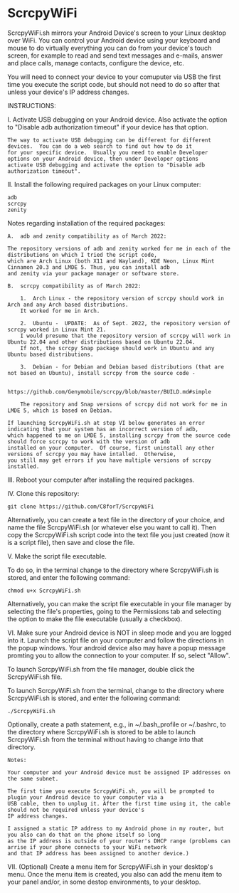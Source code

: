 # ScrcpyWiFi

ScrcpyWiFi.sh mirrors your Android Device's screen to your Linux desktop over WiFi.  You can control your Android device using your keyboard and mouse to do virtually everything you can do from your device's touch screen, for example to read and send text messages and e-mails, answer and place calls, manage contacts, configure the device, etc.  

You will need to connect your device to your comuputer via USB the first time you execute the script code, but should not need to do so after that unless your device's IP address changes.

INSTRUCTIONS:

I.  Activate USB debugging on your Android device.  Also activate the option to "Disable adb authorization timeout" if your device has that option.   

    The way to activate USB debugging can be different for different devices.  You can do a web search to find out how to do it
    for your specific device.  Usually you need to enable Developer options on your Android device, then under Developer options
    activate USB debugging and activate the option to "Disable adb authorization timeout".


II.  Install the following required packages on your Linux computer:

    adb
    scrcpy
    zenity

Notes regarding installation of the required packages:

    A.  adb and zenity compatibility as of March 2022:
    
    The repository versions of adb and zenity worked for me in each of the distributions on which I tried the script code, 
    which are Arch Linux (both X11 and Wayland), KDE Neon, Linux Mint Cinnamon 20.3 and LMDE 5. Thus, you can install adb
    and zenity via your package manager or software store.
    
    B.  scrcpy compatibility as of March 2022:

        1.  Arch Linux - the repository version of scrcpy should work in Arch and any Arch based distributions.  
        It worked for me in Arch.

        2.  Ubuntu -  UPDATE:  As of Sept. 2022, the repository version of scrcpy worked in Linux Mint 21.  
        I would presume that the repository version of scrcpy will work in Ubuntu 22.04 and other distributions based on Ubuntu 22.04.  
        If not, the scrcpy Snap package should work in Ubuntu and any Ubuntu based distributions.  
             
        3.  Debian - for Debian and Debian based distributions (that are not based on Ubuntu), install scrcpy from the source code - 
            
            https://github.com/Genymobile/scrcpy/blob/master/BUILD.md#simple 
    
        The repository and Snap versions of scrcpy did not work for me in LMDE 5, which is based on Debian.
    
    If launching ScrcpyWiFi.sh at step VI below generates an error indicating that your system has an incorrect version of adb,
    which happened to me on LMDE 5, installing scrcpy from the source code should force scrcpy to work with the version of adb
    installed on your computer.  Of course, first uninstall any other versions of scrcpy you may have intalled.  Otherwise,
    you still may get errors if you have multiple versions of scrcpy installed.
    

III.  Reboot your computer after installing the required packages.


IV.  Clone this repository:

    git clone https://github.com/C8forT/ScrcpyWiFi

Alternatively, you can create a text file in the directory of your choice, and name the file ScrcpyWiFi.sh (or whatever else you want to call it).  Then copy the ScrcpyWiFi.sh script code into the text file you just created (now it is a script file), then save and close the file.


V.  Make the script file executable.  

To do so, in the terminal change to the directory where ScrcpyWiFi.sh is stored, and enter the following command:

    chmod u+x ScrcpyWiFi.sh
    
Alternatively, you can make the script file executable in your file manager by selecting the file's properties, going to the Permissions tab and selecting the option to make the file executable (usually a checkbox).

VI.  Make sure your Android device is NOT in sleep mode and you are logged into it.  Launch the script file on your computer and follow the directions in the popup windows.  Your android device also may have a popup message promting you to allow the connection to your computer.  If so, select "Allow".

To launch ScrcpyWiFi.sh from the file manager, double click the ScrcpyWiFi.sh file.

To launch ScrcpyWiFi.sh from the terminal, change to the directory where ScrcpyWiFi.sh is stored, and enter the following command:

    ./ScrcpyWiFi.sh
    
Optionally, create a path statement, e.g., in ~/.bash_profile or ~/.bashrc, to the directory where ScrcpyWiFi.sh is stored to be able to launch ScrcpyWiFi.sh from the terminal without having to change into that directory. 

    Notes:  
    
    Your computer and your Android device must be assigned IP addresses on the same subnet.  
    
    The first time you execute ScrcpyWiFi.sh, you will be prompted to plugin your Android device to your computer via a
    USB cable, then to unplug it. After the first time using it, the cable should not be required unless your device's 
    IP address changes.  
    
    I assigned a static IP address to my Android phone in my router, but you also can do that on the phone itself so long 
    as the IP address is outside of your router's DHCP range (problems can arrise if your phone connects to your WiFi network
    and that IP address has been assigned to another device.)
    
VII. (Optional) Create a menu item for ScrcpyWiFi.sh in your desktop's menu.  Once the menu item is created, you also can add the menu item to your panel and/or, in some destop environments, to your desktop.
